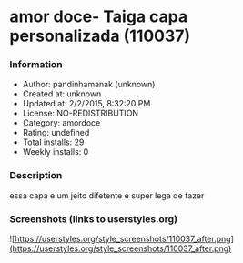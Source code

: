 # amor doce- Taiga capa personalizada (110037)

### Information
- Author: pandinhamanak (unknown)
- Created at: unknown
- Updated at: 2/2/2015, 8:32:20 PM
- License: NO-REDISTRIBUTION
- Category: amordoce
- Rating: undefined
- Total installs: 29
- Weekly installs: 0


### Description
essa capa e um jeito difetente e super lega de fazer


### Screenshots (links to userstyles.org)
![https://userstyles.org/style_screenshots/110037_after.png](https://userstyles.org/style_screenshots/110037_after.png)


